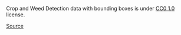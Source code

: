 Crop and Weed Detection data with bounding boxes is under [CC0 1.0](https://creativecommons.org/publicdomain/zero/1.0/) license.

[Source](https://www.kaggle.com/datasets/ravirajsinh45/crop-and-weed-detection-data-with-bounding-boxes)